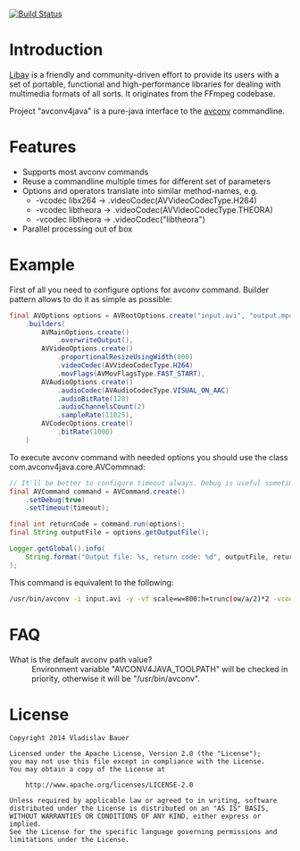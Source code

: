 
[![Build Status](https://travis-ci.org/vbauer/avconv4java.svg?branch=master)](https://travis-ci.org/vbauer/avconv4java)

Introduction
============

[Libav](http://libav.org) is a friendly and community-driven effort to provide its users with a set of portable, functional and high-performance libraries for dealing with multimedia formats of all sorts. It originates from the FFmpeg codebase.

Project "avconv4java" is a pure-java interface to the [avconv](http://libav.org/avconv.html) commandline.


Features
========

* Supports most avconv commands
* Reuse a commandline multiple times for different set of parameters
* Options and operators translate into similar method-names, e.g.
    * -vcodec libx264 -> .videoCodec(AVVideoCodecType.H264)
    * -vcodec libtheora -> .videoCodec(AVVideoCodecType.THEORA)
    * -vcodec libtheora -> .videoCodec("libtheora")
* Parallel processing out of box


Example
=======

First of all you need to configure options for avconv command. Builder pattern allows to do it as simple as possible:

```java
final AVOptions options = AVRootOptions.create("input.avi", "output.mp4")
    .builders(
        AVMainOptions.create()
            .overwriteOutput(),
        AVVideoOptions.create()
            .proportionalResizeUsingWidth(800)
            .videoCodec(AVVideoCodecType.H264)
            .movFlags(AVMovFlagsType.FAST_START),
        AVAudioOptions.create()
            .audioCodec(AVAudioCodecType.VISUAL_ON_AAC)
            .audioBitRate(128)
            .audioChannelsCount(2)
            .sampleRate(11025),
        AVCodecOptions.create()
            .bitRate(1000)
    )
```

To execute avconv command with needed options you should use the class com.avconv4java.core.AVCommnad:

```java
// It'll be better to configure timeout always. Debug is useful sometimes.
final AVCommand command = AVCommand.create()
    .setDebug(true)
    .setTimeout(timeout);

final int returnCode = command.run(options);
final String outputFile = options.getOutputFile();

Logger.getGlobal().info(
    String.format("Output file: %s, return code: %d", outputFile, returnCode)
);

```

This command is equivalent to the following:


```bash
/usr/bin/avconv -i input.avi -y -vf scale=w=800:h=trunc(ow/a/2)*2 -vcodec libx264 -movflags faststart -acodec libvo_aacenc -ab 128k -b 1000k -ac 2 -ar 11025 output.mp4
```


FAQ
===

<dl>
    <dt>What is the default avconv path value?</dt>
    <dd>Environment variable "AVCONV4JAVA_TOOLPATH" will be checked in priority, otherwise it will be "/usr/bin/avconv".</dd>
</dl>


License
=======

```
Copyright 2014 Vladislav Bauer

Licensed under the Apache License, Version 2.0 (the "License");
you may not use this file except in compliance with the License.
You may obtain a copy of the License at

    http://www.apache.org/licenses/LICENSE-2.0

Unless required by applicable law or agreed to in writing, software
distributed under the License is distributed on an "AS IS" BASIS,
WITHOUT WARRANTIES OR CONDITIONS OF ANY KIND, either express or implied.
See the License for the specific language governing permissions and
limitations under the License.
```
